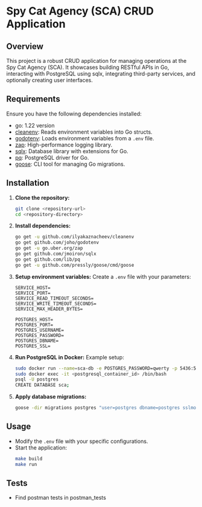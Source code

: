 # Spy Cat Agency (SCA) CRUD Application

## Overview
This project is a robust CRUD application for managing operations at the Spy Cat Agency (SCA). It showcases building RESTful APIs in Go, interacting with PostgreSQL using sqlx, integrating third-party services, and optionally creating user interfaces.

## Requirements
Ensure you have the following dependencies installed:
- go: 1.22 version
- [cleanenv](https://github.com/ilyakaznacheev/cleanenv): Reads environment variables into Go structs.
- [godotenv](https://github.com/joho/godotenv): Loads environment variables from a `.env` file.
- [zap](https://go.uber.org/zap): High-performance logging library.
- [sqlx](https://github.com/jmoiron/sqlx): Database library with extensions for Go.
- [pq](https://github.com/lib/pq): PostgreSQL driver for Go.
- [goose](https://github.com/pressly/goose): CLI tool for managing Go migrations.

## Installation
1. **Clone the repository:**
   ```bash
   git clone <repository-url>
   cd <repository-directory>
   ```

2. **Install dependencies:**
   ```bash
   go get -u github.com/ilyakaznacheev/cleanenv
   go get github.com/joho/godotenv
   go get -u go.uber.org/zap
   go get github.com/jmoiron/sqlx
   go get github.com/lib/pq
   go get -u github.com/pressly/goose/cmd/goose
   ```

3. **Setup environment variables:**
   Create a `.env` file with your parameters:
   ```dotenv
   SERVICE_HOST=
   SERVICE_PORT=
   SERVICE_READ_TIMEOUT_SECONDS=
   SERVICE_WRITE_TIMEOUT_SECONDS=
   SERVICE_MAX_HEADER_BYTES=
  
   POSTGRES_HOST=
   POSTGRES_PORT=
   POSTGRES_USERNAME=
   POSTGRES_PASSWORD=
   POSTGRES_DBNAME=
   POSTGRES_SSL=
   ```

4. **Run PostgreSQL in Docker:**
   Example setup:
   ```bash
   sudo docker run --name=sca-db -e POSTGRES_PASSWORD=qwerty -p 5436:5432 -d postgres
   sudo docker exec -it <postgresql_container_id> /bin/bash
   psql -U postgres
   CREATE DATABASE sca;
   ```

5. **Apply database migrations:**
   ```bash
   goose -dir migrations postgres "user=postgres dbname=postgres sslmode=disable host=localhost port=5436 password=qwerty" up
   ```

## Usage
- Modify the `.env` file with your specific configurations.
- Start the application:
  ```bash
  make build
  make run
  ```

## Tests
- Find postman tests in postman_tests

